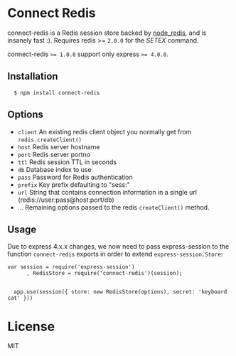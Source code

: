 # Connect Redis

connect-redis is a Redis session store backed by [node_redis](http://github.com/mranney/node_redis), and is insanely fast :). Requires redis >= `2.0.0` for the _SETEX_ command.

 connect-redis `>= 1.0.0` support only express `>= 4.0.0`.

## Installation

	  $ npm install connect-redis

## Options
  
  - `client` An existing redis client object you normally get from `redis.createClient()`
  - `host` Redis server hostname
  - `port` Redis server portno
  - `ttl` Redis session TTL in seconds
  - `db` Database index to use
  - `pass` Password for Redis authentication
  - `prefix` Key prefix defaulting to "sess:"
  - `url` String that contains connection information in a single url (redis://user:pass@host:port/db)
  - ...    Remaining options passed to the redis `createClient()` method.

## Usage

 Due to express 4.x.x changes, we now need to pass express-session to the function `connect-redis` exports in order to extend `express-session.Store`:

    var session = require('express-session')
	 	  , RedisStore = require('connect-redis')(session);

    
      app.use(session({ store: new RedisStore(options), secret: 'keyboard cat' }))

# License

  MIT
